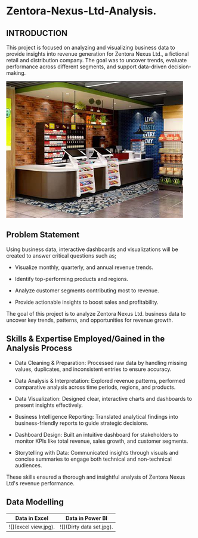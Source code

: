 # Zentora-Nexus-Ltd-Analysis.
## INTRODUCTION
This project is focused on analyzing and visualizing business data to provide insights into revenue generation for Zentora Nexus Ltd., a fictional retail and distribution company. The goal was to uncover trends, evaluate performance across different segments, and support data-driven decision-making.

![](pay.jpeg)

## Problem Statement
Using business data, interactive dashboards and visualizations will be created to answer critical questions such as;

-  Visualize monthly, quarterly, and annual revenue trends.

-  Identify top-performing products and regions.

-  Analyze customer segments contributing most to revenue.

-  Provide actionable insights to boost sales and profitability.
  
  The goal of this project is to analyze Zentora Nexus Ltd. business data to uncover key trends, patterns, and opportunities for revenue growth.

  ## Skills & Expertise Employed/Gained in the Analysis Process
  
-  Data Cleaning & Preparation: Processed raw data by handling missing values, duplicates, and inconsistent entries to ensure accuracy.

-  Data Analysis & Interpretation: Explored revenue patterns, performed comparative analysis across time periods, regions, and products.

-  Data Visualization: Designed clear, interactive charts and dashboards to present insights effectively.

- Business Intelligence Reporting: Translated analytical findings into business-friendly reports to guide strategic decisions.

- Dashboard Design: Built an intuitive dashboard for stakeholders to monitor KPIs like total revenue, sales growth, and customer segments.

- Storytelling with Data: Communicated insights through visuals and concise summaries to engage both technical and non-technical audiences.
  
These skills ensured a thorough and insightful analysis of Zentora Nexus Ltd's revenue performance.

## Data Modelling

 Data in Excel              |               Data in Power BI 
:----------------------:    |           :----------------------:   
 ![](excel view.jpg).       |             ![](Dirty data set.jpg).

